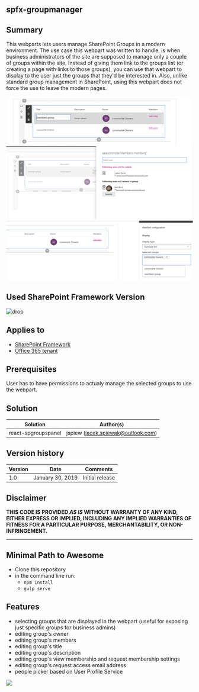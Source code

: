 ## spfx-groupmanager

## Summary
This webparts lets users manage SharePoint Groups in a modern environment. The use case this webpart was written to handle, is when business administrators of the site are supposed to manage only a couple of groups within the site. Instead of giving them link to the groups list (or creating a page with links to those groups), you can use that webpart to display to the user just the groups that they'd be interested in. Also, unlike standard group management in SharePoint, using this webpart does not force the use to leave the modern pages.

![1][figure1]
![2][figure2]
![3][figure3]

## Used SharePoint Framework Version 
![drop](https://img.shields.io/badge/drop-1.6-green.svg)

## Applies to 

* [SharePoint Framework](https:/dev.office.com/sharepoint)
* [Office 365 tenant](https://dev.office.com/sharepoint/docs/spfx/set-up-your-development-environment)


## Prerequisites
 User has to have permissions to actualy manage the selected groups to use the webpart.

## Solution

Solution|Author(s)
--------|---------
react-spgroupspanel| jspiew (jacek.spiewak@outlook.com)

## Version history

Version|Date|Comments
-------|----|--------
1.0|January 30, 2019|Initial release

## Disclaimer
**THIS CODE IS PROVIDED *AS IS* WITHOUT WARRANTY OF ANY KIND, EITHER EXPRESS OR IMPLIED, INCLUDING ANY IMPLIED WARRANTIES OF FITNESS FOR A PARTICULAR PURPOSE, MERCHANTABILITY, OR NON-INFRINGEMENT.**

---

## Minimal Path to Awesome

- Clone this repository
- in the command line run:
  - `npm install`
  - `gulp serve`

## Features
- selecting groups that are displayed in the webpart (useful for exposing just specific groups for business admins)
- editing group's owner
- editing group's members
- editing group's title
- editing group's description
- editing group's view membership and request membership settings
- editing group's request access email address
- people picker based on User Profile Service


<img src="https://telemetry.sharepointpnp.com/sp-dev-fx-webparts/samples/react-spgroupspanel" />

[figure1]: ./assets/1.png
[figure2]: ./assets/2.png
[figure3]: ./assets/3.png